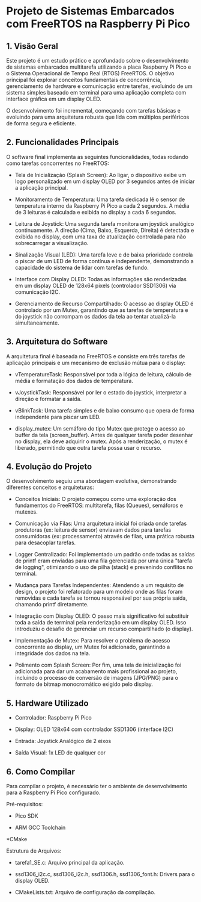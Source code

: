 # Projeto de Sistemas Embarcados com FreeRTOS na Raspberry Pi Pico

## 1. Visão Geral
Este projeto é um estudo prático e aprofundado sobre o desenvolvimento de sistemas embarcados multitarefa utilizando a placa Raspberry Pi Pico e o Sistema Operacional de Tempo Real (RTOS) FreeRTOS. O objetivo principal foi explorar conceitos fundamentais de concorrência, gerenciamento de hardware e comunicação entre tarefas, evoluindo de um sistema simples baseado em terminal para uma aplicação completa com interface gráfica em um display OLED.

O desenvolvimento foi incremental, começando com tarefas básicas e evoluindo para uma arquitetura robusta que lida com múltiplos periféricos de forma segura e eficiente.

## 2. Funcionalidades Principais
O software final implementa as seguintes funcionalidades, todas rodando como tarefas concorrentes no FreeRTOS:

* Tela de Inicialização (Splash Screen): Ao ligar, o dispositivo exibe um logo personalizado em um display OLED por 3 segundos antes de iniciar a aplicação principal.

* Monitoramento de Temperatura: Uma tarefa dedicada lê o sensor de temperatura interno da Raspberry Pi Pico a cada 2 segundos. A média de 3 leituras é calculada e exibida no display a cada 6 segundos.

* Leitura de Joystick: Uma segunda tarefa monitora um joystick analógico continuamente. A direção (Cima, Baixo, Esquerda, Direita) é detectada e exibida no display, com uma taxa de atualização controlada para não sobrecarregar a visualização.

* Sinalização Visual (LED): Uma tarefa leve e de baixa prioridade controla o piscar de um LED de forma contínua e independente, demonstrando a capacidade do sistema de lidar com tarefas de fundo.

* Interface com Display OLED: Todas as informações são renderizadas em um display OLED de 128x64 pixels (controlador SSD1306) via comunicação I2C.

* Gerenciamento de Recurso Compartilhado: O acesso ao display OLED é controlado por um Mutex, garantindo que as tarefas de temperatura e do joystick não corrompam os dados da tela ao tentar atualizá-la simultaneamente.

## 3. Arquitetura do Software
A arquitetura final é baseada no FreeRTOS e consiste em três tarefas de aplicação principais e um mecanismo de exclusão mútua para o display:

* vTemperatureTask: Responsável por toda a lógica de leitura, cálculo de média e formatação dos dados de temperatura.

* vJoystickTask: Responsável por ler o estado do joystick, interpretar a direção e formatar a saída.

* vBlinkTask: Uma tarefa simples e de baixo consumo que opera de forma independente para piscar um LED.

* display_mutex: Um semáforo do tipo Mutex que protege o acesso ao buffer da tela (screen_buffer). Antes de qualquer tarefa poder desenhar no display, ela deve adquirir o mutex. Após a renderização, o mutex é liberado, permitindo que outra tarefa possa usar o recurso.

## 4. Evolução do Projeto
O desenvolvimento seguiu uma abordagem evolutiva, demonstrando diferentes conceitos e arquiteturas:

* Conceitos Iniciais: O projeto começou como uma exploração dos fundamentos do FreeRTOS: multitarefa, filas (Queues), semáforos e mutexes.

* Comunicação via Filas: Uma arquitetura inicial foi criada onde tarefas produtoras (ex: leitura de sensor) enviavam dados para tarefas consumidoras (ex: processamento) através de filas, uma prática robusta para desacoplar tarefas.

* Logger Centralizado: Foi implementado um padrão onde todas as saídas de printf eram enviadas para uma fila gerenciada por uma única "tarefa de logging", otimizando o uso de pilha (stack) e prevenindo conflitos no terminal.

* Mudança para Tarefas Independentes: Atendendo a um requisito de design, o projeto foi refatorado para um modelo onde as filas foram removidas e cada tarefa se tornou responsável por sua própria saída, chamando printf diretamente.

* Integração com Display OLED: O passo mais significativo foi substituir toda a saída de terminal pela renderização em um display OLED. Isso introduziu o desafio de gerenciar um recurso compartilhado (o display).

* Implementação de Mutex: Para resolver o problema de acesso concorrente ao display, um Mutex foi adicionado, garantindo a integridade dos dados na tela.

* Polimento com Splash Screen: Por fim, uma tela de inicialização foi adicionada para dar um acabamento mais profissional ao projeto, incluindo o processo de conversão de imagens (JPG/PNG) para o formato de bitmap monocromático exigido pelo display.

## 5. Hardware Utilizado
* Controlador: Raspberry Pi Pico

* Display: OLED 128x64 com controlador SSD1306 (interface I2C)

* Entrada: Joystick Analógico de 2 eixos

* Saída Visual: 1x LED de qualquer cor

## 6. Como Compilar
Para compilar o projeto, é necessário ter o ambiente de desenvolvimento para a Raspberry Pi Pico configurado.

Pré-requisitos:

* Pico SDK

* ARM GCC Toolchain

 *CMake

Estrutura de Arquivos:

* tarefa1_SE.c: Arquivo principal da aplicação.

* ssd1306_i2c.c, ssd1306_i2c.h, ssd1306.h, ssd1306_font.h: Drivers para o display OLED.

* CMakeLists.txt: Arquivo de configuração da compilação.